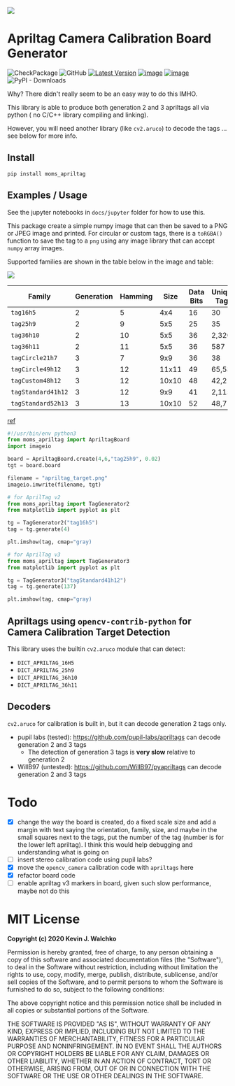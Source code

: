 ![](https://github.com/MomsFriendlyRobotCompany/moms_apriltag/blob/master/example/apriltag_target.png?raw=true)

# Apriltag Camera Calibration Board Generator
![CheckPackage](https://github.com/MomsFriendlyRobotCompany/moms_apriltag/workflows/CheckPackage/badge.svg)
![GitHub](https://img.shields.io/github/license/MomsFriendlyRobotCompany/moms_apriltag)
[![Latest Version](https://img.shields.io/pypi/v/moms_apriltag.svg)](https://pypi.python.org/pypi/moms_apriltag/)
[![image](https://img.shields.io/pypi/pyversions/moms_apriltag.svg)](https://pypi.python.org/pypi/moms_apriltag)
[![image](https://img.shields.io/pypi/format/moms_apriltag.svg)](https://pypi.python.org/pypi/moms_apriltag)
![PyPI - Downloads](https://img.shields.io/pypi/dm/moms_apriltag?color=aqua)

Why? There didn't really seem to be an easy way to do this IMHO.

This library is able to produce both generation 2 and 3 apriltags all via python (
no C/C++ library compiling and linking).

However, you will need another library (like `cv2.aruco`) to decode the tags ... see below for more info.

## Install

```
pip install moms_apriltag
```

## Examples / Usage

See the jupyter notebooks in `docs/jupyter` folder for how to use this.

This package create a simple numpy image that can then be saved
to a PNG or JPEG image and printed. For circular or custom tags,
there is a `toRGBA()` function to save the tag to a `png` using
any image library that can accept `numpy` array images.

Supported families are shown in the table below in the image and table:

![](pics/apriltag_formats.png)

| Family    | Generation | Hamming | Size | Data Bits | Unique Tags |
|-----------|------------|---------|------|-----------|-------------|
| `tag16h5` | 2          | 5       | 4x4  | 16        | 30
| `tag25h9` | 2          | 9       | 5x5  | 25        | 35
| `tag36h10`| 2          | 10      | 5x5  | 36        | 2,320
| `tag36h11`| 2          | 11      | 5x5  | 36        | 587
| `tagCircle21h7`| 3     | 7       | 9x9  | 36        | 38
| `tagCircle49h12`| 3    | 12      | 11x11| 49        | 65,535
| `tagCustom48h12`| 3    | 12      | 10x10| 48        | 42,211
| `tagStandard41h12`| 3  | 12      | 9x9  | 41        | 2,115
| `tagStandard52h13`| 3  | 13      | 10x10| 52        | 48,714

[ref](https://optitag.io/blogs/news/designing-your-perfect-apriltag)

```python
#!/usr/bin/env python3
from moms_apriltag import ApriltagBoard
import imageio

board = ApriltagBoard.create(4,6,"tag25h9", 0.02)
tgt = board.board

filename = "apriltag_target.png"
imageio.imwrite(filename, tgt)
```

```python
# for AprilTag v2
from moms_apriltag import TagGenerator2
from matplotlib import pyplot as plt

tg = TagGenerator2("tag16h5")
tag = tg.generate(4)

plt.imshow(tag, cmap="gray)
```

```python
# for AprilTag v3
from moms_apriltag import TagGenerator3
from matplotlib import pyplot as plt

tg = TagGenerator3("tagStandard41h12")
tag = tg.generate(137)

plt.imshow(tag, cmap="gray)
```
## Apriltags using `opencv-contrib-python` for Camera Calibration Target Detection

This library uses the builtin `cv2.aruco` module that can detect:

- `DICT_APRILTAG_16H5`
- `DICT_APRILTAG_25h9`
- `DICT_APRILTAG_36h10`
- `DICT_APRILTAG_36h11`

## Decoders

`cv2.aruco` for calibration is built in, but it can decode generation 2 tags only.

- pupil labs (tested): https://github.com/pupil-labs/apriltags can decode generation 2 and 3 tags
    - The detection of generation 3 tags is **very slow** relative to generation 2
- WillB97 (untested): https://github.com/WillB97/pyapriltags can decode generation 2 and 3 tags

# Todo

- [x] change the way the board is created, do a fixed scale size and add a margin with
      text saying the orientation, family, size, and maybe in the small squares next to
      the tags, put the number of the tag (number is for the lower left apriltag). I think
      this would help debugging and understanding what is going on
- [ ] insert stereo calibration code using pupil labs?
- [x] move the `opencv_camera` calibration code with `apriltags` here
- [x] refactor board code
- [ ] enable apriltag v3 markers in board, given such slow performance, maybe not do this

# MIT License

**Copyright (c) 2020 Kevin J. Walchko**

Permission is hereby granted, free of charge, to any person obtaining a copy
of this software and associated documentation files (the "Software"), to deal
in the Software without restriction, including without limitation the rights
to use, copy, modify, merge, publish, distribute, sublicense, and/or sell
copies of the Software, and to permit persons to whom the Software is
furnished to do so, subject to the following conditions:

The above copyright notice and this permission notice shall be included in all
copies or substantial portions of the Software.

THE SOFTWARE IS PROVIDED "AS IS", WITHOUT WARRANTY OF ANY KIND, EXPRESS OR
IMPLIED, INCLUDING BUT NOT LIMITED TO THE WARRANTIES OF MERCHANTABILITY,
FITNESS FOR A PARTICULAR PURPOSE AND NONINFRINGEMENT. IN NO EVENT SHALL THE
AUTHORS OR COPYRIGHT HOLDERS BE LIABLE FOR ANY CLAIM, DAMAGES OR OTHER
LIABILITY, WHETHER IN AN ACTION OF CONTRACT, TORT OR OTHERWISE, ARISING FROM,
OUT OF OR IN CONNECTION WITH THE SOFTWARE OR THE USE OR OTHER DEALINGS IN THE
SOFTWARE.
